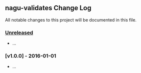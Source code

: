 ## nagu-validates Change Log

All notable changes to this project will be documented in this file.

### [Unreleased][unreleased]

- ...

### [v1.0.0] - 2016-01-01

- ...

[unreleased]: https://github.com//nagu-validates/compare/v1.0.0...HEAD
[v0.0.1]: https://github.com//nagu-validates/compare/v0.0.0...v1.0.0
